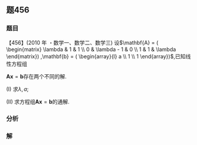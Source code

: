 ## 题456
### 题目
【456】(2010 年 ・数学一、数学二、数学三) 设$\mathbf{A} = ( \begin{matrix} \lambda & 1 & 1 \\  0 & \lambda  - 1 & 0 \\  1 & 1 & \lambda  \end{matrix}) ,\mathbf{b} = ( \begin{array}{l} a \\  1 \\  1 \end{array})$,已知线性方程组

$\mathbf{{Ax}} = \mathbf{b}$存在两个不同的解.

(I) 求$\lambda , a$;

(II) 求方程组$\mathbf{{Ax}} = \mathbf{b}$的通解.
### 分析

### 解